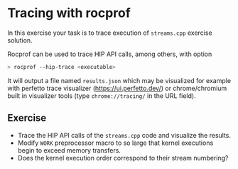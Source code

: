 # Tracing with rocprof

In this exercise your task is to trace execution of `streams.cpp` exercise
solution.

Rocprof can be used to trace HIP API calls, among others, with option

```bash
> rocprof --hip-trace <executable>
```

It will output a file named `results.json` which may be visualized for example
with perfetto trace visualizer (https://ui.perfetto.dev/) or chrome/chromium
built in visualizer tools (type `chrome://tracing/` in the URL field).

## Exercise

- Trace the HIP API calls of the `streams.cpp` code and visualize the results.
- Modify `WORK` preprocessor macro to so large that kernel executions begin to
  exceed memory transfers.
- Does the kernel execution order correspond to their stream numbering?
